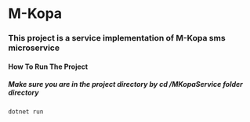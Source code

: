 # M-Kopa

### This project is a service implementation of M-Kopa sms microservice

#### How To Run The Project
##### Make sure you are in the project directory by cd /MKopaService folder directory
```
dotnet run
```
